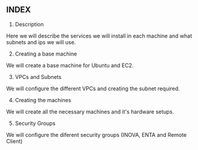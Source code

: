 ## INDEX

1. Description

Here we will describe the services we will install in each machine and what subnets and ips we will use.

2. Creating a base machine

We will create a base machine for Ubuntu and EC2.

3. VPCs and Subnets

We will configure the different VPCs and creating the subnet required.

4. Creating the machines

We will create all the necessary machines and it's hardware setups.

5. Security Groups

We will configure the diferent security groups (INOVA, ENTA and Remote Client)
